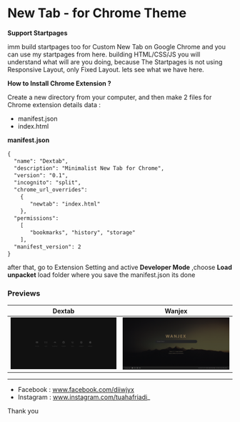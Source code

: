 # New Tab - for Chrome Theme

**Support Startpages**


imm build startpages too for Custom New Tab on Google Chrome and you can use my startpages from here. building HTML/CSS/JS you will understand what will are you doing, because The Startpages is not using Responsive Layout, only Fixed Layout. lets see what we have here.

**How to Install Chrome Extension ?**

Create a new directory from your computer, and then make 2 files for Chrome extension details data :
- manifest.json
- index.html

**manifest.json**
```
{
  "name": "Dextab",
  "description": "Minimalist New Tab for Chrome",
  "version": "0.1",
  "incognito": "split",
  "chrome_url_overrides": 
  	{
  	   "newtab": "index.html"
  	},
  "permissions": 
  	[
  	   "bookmarks", "history", "storage"
  	],
  "manifest_version": 2
}
```
after that, go to Extension Setting and active **Developer Mode** ,choose **Load unpacket** load folder where you save the manifest.json
its done

### Previews

Dextab|Wanjex
|--|--|
![img](https://raw.githubusercontent.com/adiwj/adiwj.github.io/master/Preview/dextab.png)|![img](https://raw.githubusercontent.com/adiwj/adiwj.github.io/master/Preview/wanjex.png)

----------------------------------------
- Facebook : www.facebook.com/diiwjyx
- Instagram : www.instagram.com/tuahafriadi_

Thank you
